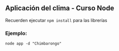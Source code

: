 ## Aplicación del clima - Curso Node

Recuerden ejecutar ```npm install``` para las librerías

### Ejemplo: 

```
node app -d "Chimbarongo"
```
